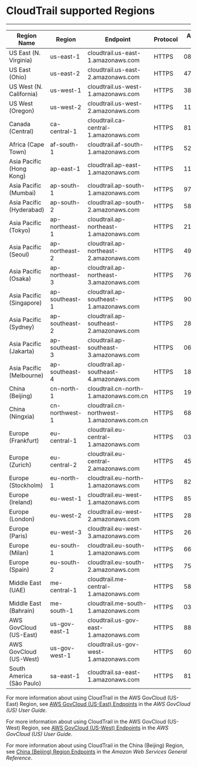# CloudTrail supported Regions<a name="cloudtrail-supported-regions"></a>


****  

| Region Name | Region | Endpoint | Protocol | AWS Account ID | Support Date | 
| --- | --- | --- | --- | --- | --- | 
| US East \(N\. Virginia\) | us\-east\-1 | cloudtrail\.us\-east\-1\.amazonaws\.com | HTTPS | 086441151436 | 11/13/2013 | 
| US East \(Ohio\) | us\-east\-2 | cloudtrail\.us\-east\-2\.amazonaws\.com | HTTPS | 475085895292 | 10/17/2016 | 
| US West \(N\. California\) | us\-west\-1 | cloudtrail\.us\-west\-1\.amazonaws\.com | HTTPS | 388731089494 | 05/13/2014 | 
| US West \(Oregon\) | us\-west\-2 | cloudtrail\.us\-west\-2\.amazonaws\.com | HTTPS | 113285607260 | 11/13/2013 | 
| Canada \(Central\) | ca\-central\-1 | cloudtrail\.ca\-central\-1\.amazonaws\.com | HTTPS | 819402241893 | 12/08/2016 | 
| Africa \(Cape Town\) | af\-south\-1 | cloudtrail\.af\-south\-1\.amazonaws\.com | HTTPS | 525921808201 | 04/22/2020 | 
| Asia Pacific \(Hong Kong\) | ap\-east\-1 | cloudtrail\.ap\-east\-1\.amazonaws\.com | HTTPS | 119688915426 | 04/24/2019 | 
| Asia Pacific \(Mumbai\) | ap\-south\-1 | cloudtrail\.ap\-south\-1\.amazonaws\.com | HTTPS | 977081816279 | 06/27/2016 | 
| Asia Pacific \(Hyderabad\) | ap\-south\-2 | cloudtrail\.ap\-south\-2\.amazonaws\.com | HTTPS | 582488909970 | 11/22/2022 | 
| Asia Pacific \(Tokyo\) | ap\-northeast\-1 | cloudtrail\.ap\-northeast\-1\.amazonaws\.com | HTTPS | 216624486486 | 06/30/2014 | 
| Asia Pacific \(Seoul\) | ap\-northeast\-2 | cloudtrail\.ap\-northeast\-2\.amazonaws\.com | HTTPS | 492519147666 | 01/06/2016 | 
| Asia Pacific \(Osaka\) | ap\-northeast\-3 | cloudtrail\.ap\-northeast\-3\.amazonaws\.com | HTTPS | 765225791966 | 02/12/2018 | 
| Asia Pacific \(Singapore\) | ap\-southeast\-1 | cloudtrail\.ap\-southeast\-1\.amazonaws\.com | HTTPS | 903692715234  | 06/30/2014 | 
| Asia Pacific \(Sydney\) | ap\-southeast\-2 | cloudtrail\.ap\-southeast\-2\.amazonaws\.com | HTTPS | 284668455005 | 05/13/2014 | 
| Asia Pacific \(Jakarta\) | ap\-southeast\-3 | cloudtrail\.ap\-southeast\-3\.amazonaws\.com | HTTPS | 069019280451 | 12/13/2021 | 
| Asia Pacific \(Melbourne\) | ap\-southeast\-4 | cloudtrail\.ap\-southeast\-4\.amazonaws\.com | HTTPS | 187074758985 | 01/23/2023 | 
| China \(Beijing\) | cn\-north\-1 | cloudtrail\.cn\-north\-1\.amazonaws\.com\.cn | HTTPS | 193415116832 | 03/01/2014 | 
| China \(Ningxia\) | cn\-northwest\-1 | cloudtrail\.cn\-northwest\-1\.amazonaws\.com\.cn | HTTPS | 681348832753  | 12/11/2017 | 
| Europe \(Frankfurt\) | eu\-central\-1 | cloudtrail\.eu\-central\-1\.amazonaws\.com | HTTPS | 035351147821 | 10/23/2014 | 
| Europe \(Zurich\) | eu\-central\-2 | cloudtrail\.eu\-central\-2\.amazonaws\.com | HTTPS | 453052556044 | 11/09/2022 | 
| Europe \(Stockholm\) | eu\-north\-1 | cloudtrail\.eu\-north\-1\.amazonaws\.com | HTTPS | 829690693026 | 12/11/2018 | 
| Europe \(Ireland\) | eu\-west\-1 | cloudtrail\.eu\-west\-1\.amazonaws\.com | HTTPS | 859597730677 | 05/13/2014 | 
| Europe \(London\) | eu\-west\-2 | cloudtrail\.eu\-west\-2\.amazonaws\.com | HTTPS | 282025262664 | 12/13/2016 | 
| Europe \(Paris\) | eu\-west\-3 | cloudtrail\.eu\-west\-3\.amazonaws\.com | HTTPS | 262312530599  | 12/18/2017 | 
| Europe \(Milan\) | eu\-south\-1 | cloudtrail\.eu\-south\-1\.amazonaws\.com | HTTPS | 669305197877 | 04/27/2020 | 
| Europe \(Spain\) | eu\-south\-2 | cloudtrail\.eu\-south\-2\.amazonaws\.com | HTTPS | 757211635381 | 11/16/2022 | 
| Middle East \(UAE\) | me\-central\-1 | cloudtrail\.me\-central\-1\.amazonaws\.com | HTTPS | 585772288577 | 08/30/2022 | 
| Middle East \(Bahrain\) | me\-south\-1 | cloudtrail\.me\-south\-1\.amazonaws\.com | HTTPS | 034638983726 | 07/29/2019 | 
| AWS GovCloud \(US\-East\) | us\-gov\-east\-1 | cloudtrail\.us\-gov\-east\-1\.amazonaws\.com | HTTPS | 886388586500  | 11/12/2018 | 
| AWS GovCloud \(US\-West\) | us\-gov\-west\-1 | cloudtrail\.us\-gov\-west\-1\.amazonaws\.com | HTTPS | 608710470296  | 08/16/2011 | 
| South America \(São Paulo\) | sa\-east\-1 | cloudtrail\.sa\-east\-1\.amazonaws\.com | HTTPS | 814480443879 | 06/30/2014 | 

For more information about using CloudTrail in the AWS GovCloud \(US\-East\) Region, see [AWS GovCloud \(US\-East\) Endpoints](https://docs.aws.amazon.com/govcloud-us/latest/UserGuide/using-govcloud-endpoints.html) in the *AWS GovCloud \(US\) User Guide*\. 

For more information about using CloudTrail in the AWS GovCloud \(US\-West\) Region, see [AWS GovCloud \(US\-West\) Endpoints](https://docs.aws.amazon.com/govcloud-us/latest/UserGuide/using-govcloud-endpoints.html) in the *AWS GovCloud \(US\) User Guide*\. 

For more information about using CloudTrail in the China \(Beijing\) Region, see [China \(Beijing\) Region Endpoints](http://docs.amazonaws.cn/en_us/general/latest/gr/rande.html#cnnorth_region) in the *Amazon Web Services General Reference*\.